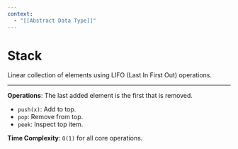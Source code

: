 ```yaml
---
context:
  - "[[Abstract Data Type]]"
---
```


# Stack

Linear collection of elements using LIFO (Last In First Out) operations.

---

**Operations**: The last added element is the first that is removed.

- `push(x)`: Add to top.
- `pop`: Remove from top.
- `peek`: Inspect top item.

**Time Complexity**: `O(1)` for all core operations.
